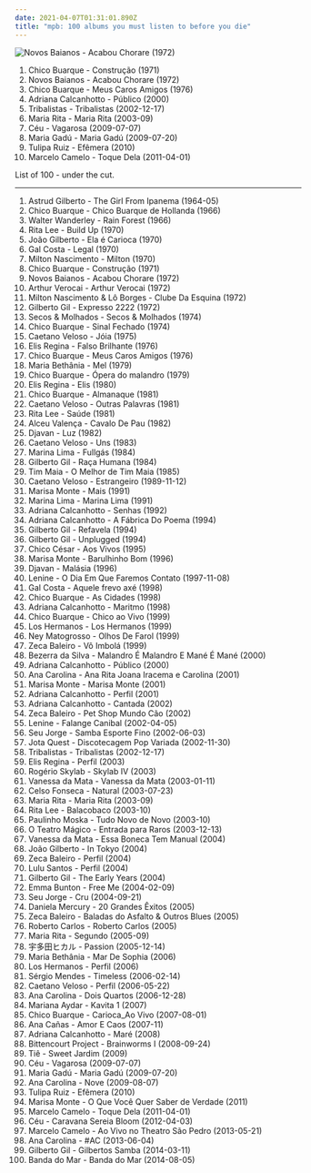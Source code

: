 ```yaml
---
date: 2021-04-07T01:31:01.890Z
title: "mpb: 100 albums you must listen to before you die"
---
```

![Novos Baianos - Acabou Chorare (1972)](https://img.discogs.com/eGShAxNFrBHU-_miaDLX_rmiT3s=/fit-in/600x532/filters:strip_icc():format(jpeg):mode_rgb():quality(90)/discogs-images/R-15821297-1598424308-6441.jpeg.jpg "Novos Baianos - Acabou Chorare (1972)")
<ol class="albums">
<li data-cover="http://coverartarchive.org/release/4ad7a356-d1d8-4367-8b33-dbb31c29517f/25207877428-500.jpg" data-tags="mpb" role="button">Chico Buarque - Construção (1971)</li>
<li data-cover="https://img.discogs.com/eGShAxNFrBHU-_miaDLX_rmiT3s=/fit-in/600x532/filters:strip_icc():format(jpeg):mode_rgb():quality(90)/discogs-images/R-15821297-1598424308-6441.jpeg.jpg" data-tags="mpb, tropicalia, samba" role="button">Novos Baianos - Acabou Chorare (1972)</li>
<li data-cover="https://img.discogs.com/CHGtwynZ4HL4xZlmSyXA_CJ08SE=/fit-in/600x600/filters:strip_icc():format(jpeg):mode_rgb():quality(90)/discogs-images/R-15110277-1586796908-1424.jpeg.jpg" data-tags="mpb" role="button">Chico Buarque - Meus Caros Amigos (1976)</li>
<li data-cover="https://img.discogs.com/ov0m_0zgui0vVmn_eCzY51s4UK4=/fit-in/600x599/filters:strip_icc():format(jpeg):mode_rgb():quality(90)/discogs-images/R-2274795-1467127783-9317.jpeg.jpg" data-tags="mpb, brazilian, adriana calcanhotto" role="button">Adriana Calcanhotto - Público (2000)</li>
<li data-cover="https://img.discogs.com/abefN2OSMN2fFb1zLTUE7KoLhPA=/fit-in/300x300/filters:strip_icc():format(jpeg):mode_rgb():quality(90)/discogs-images/R-694089-1149766791.jpeg.jpg" data-tags="mpb, tribalistas, latin, brasile" role="button">Tribalistas - Tribalistas (2002-12-17)</li>
<li data-cover="http://coverartarchive.org/release/d43cc3b0-ace8-477e-b2f9-6d199d1678a1/13168195225-500.jpg" data-tags="mpb, brazilian, female vocalists, brazil" role="button">Maria Rita - Maria Rita (2003-09)</li>
<li data-cover="http://coverartarchive.org/release/34f60ad7-1d10-4573-8e56-1674ea78310c/24557608344-500.jpg" data-tags="mpb" role="button">Céu - Vagarosa (2009-07-07)</li>
<li data-cover="https://img.discogs.com/ChTjot53NIk0UW_axoOWeJvwD0M=/fit-in/501x500/filters:strip_icc():format(jpeg):mode_rgb():quality(90)/discogs-images/R-2838165-1405526380-4464.jpeg.jpg" data-tags="mpb, chillout, brasil, relaxing" role="button">Maria Gadú - Maria Gadú (2009-07-20)</li>
<li data-cover="https://img.discogs.com/EAzsLOGOKW_O1x-vupZHNf-83aI=/fit-in/600x600/filters:strip_icc():format(jpeg):mode_rgb():quality(90)/discogs-images/R-15267609-1589057376-9693.jpeg.jpg" data-tags="mpb" role="button">Tulipa Ruiz - Efêmera (2010)</li>
<li data-cover="http://coverartarchive.org/release/90560f27-722c-4c47-b767-06f397fe3e17/7545755054-500.jpg" data-tags="mpb" role="button">Marcelo Camelo - Toque Dela (2011-04-01)</li>
</ol>
List of 100 - under the cut.
<!-- more -->

_________________

<ol class="albums">
<li data-cover="https://img.discogs.com/G2RAj-0ZWpGUJWr2hxVFkB4yVy4=/fit-in/496x453/filters:strip_icc():format(jpeg):mode_rgb():quality(90)/discogs-images/R-5629891-1504081834-9793.png.jpg" data-tags="bossa nova" role="button">
Astrud Gilberto - The Girl From Ipanema (1964-05)
</li>
<li data-cover="http://coverartarchive.org/release/45593f09-be07-4710-8610-4594bb9a876f/3326980994-500.jpg" data-tags="mpb" role="button">
Chico Buarque - Chico Buarque de Hollanda (1966)
</li>
<li data-cover="http://coverartarchive.org/release/68e84ef5-dd48-4db0-8624-98f922a8808a/14739023370-500.jpg" data-tags="mpb" role="button">
Walter Wanderley - Rain Forest (1966)
</li>
<li data-cover="https://img.discogs.com/kxQAJaDXIVEmsXTKhE62rmPbZaQ=/fit-in/600x600/filters:strip_icc():format(jpeg):mode_rgb():quality(90)/discogs-images/R-7943120-1452126999-5757.jpeg.jpg" data-tags="disco, rock, dance, album rock, psychedelic, mpb, california, romance, shows, aleister crowley, christopher lee, blogs, musica, aleyster crowley, argeu california seixas, silvio passos, wilson seixas, california seixas, familia, aleister, raul seixas, cultura, camisa de venus, amidio junior, filmes, anyzio rocha, nova california seixas, mucajai, argeu california, beto juara, don kalifa, caracarai, aleystercrowleype, donkalifa, aleystercrowley, simplesdemais, os putos brothers, aleyster, silva alhandra, krica morena bela, boa vista, roraima, kricamorena, encontro dos famosos, enoque gomes, rodrigo otarola, palco, familia santos, argeu, krica morena, mosca navarro, argeu bernardo de andrade, aleyster crowley bernardo de andrade, marcelo nova e a envergadura moral, mamao com acucar, thebestofaleystercrowley, negocios, banda metamorphosis, california rock clube, eventos, trepidants, destaque, os karetas, bernardo montador de moveis em recife, ernandes dantas, o peregrino da musica" role="button">
Rita Lee - Build Up (1970)
</li>
<li data-cover="https://img.discogs.com/NN8JvrDzJTFI2Y6xtQY-Kp_JnRA=/fit-in/300x296/filters:strip_icc():format(jpeg):mode_rgb():quality(90)/discogs-images/R-16469679-1607937745-9087.jpeg.jpg" data-tags="bossa nova" role="button">
João Gilberto - Ela é Carioca (1970)
</li>
<li data-cover="https://img.discogs.com/ZM-3Z78Eyk0OEVmyY4wMInKDghA=/fit-in/302x299/filters:strip_icc():format(jpeg):mode_rgb():quality(90)/discogs-images/R-1254915-1340974587-7644.jpeg.jpg" data-tags="mpb" role="button">
Gal Costa - Legal (1970)
</li>
<li data-cover="https://via.placeholder.com/450" data-tags="mpb, milton nascimento" role="button">
Milton Nascimento - Milton (1970)
</li>
<li data-cover="http://coverartarchive.org/release/4ad7a356-d1d8-4367-8b33-dbb31c29517f/25207877428-500.jpg" data-tags="mpb" role="button">
Chico Buarque - Construção (1971)
</li>
<li data-cover="https://img.discogs.com/eGShAxNFrBHU-_miaDLX_rmiT3s=/fit-in/600x532/filters:strip_icc():format(jpeg):mode_rgb():quality(90)/discogs-images/R-15821297-1598424308-6441.jpeg.jpg" data-tags="mpb, tropicalia, samba" role="button">
Novos Baianos - Acabou Chorare (1972)
</li>
<li data-cover="http://coverartarchive.org/release/3c6cf2e5-6382-4574-b172-b2d63c7894df/6506238138-500.jpg" data-tags="latin, mpb, brazilian, international, my 1972 experiment, my favorite things, brazilian traditions" role="button">
Arthur Verocai - Arthur Verocai (1972)
</li>
<li data-cover="http://coverartarchive.org/release/53c31a17-289a-4544-a3f9-5c53e06f3e05/11382963942-500.jpg" data-tags="70s, mpb" role="button">
Milton Nascimento & Lô Borges - Clube Da Esquina (1972)
</li>
<li data-cover="https://img.discogs.com/UFJty1cIMM0JLugFV-441k9Gm8E=/fit-in/600x600/filters:strip_icc():format(jpeg):mode_rgb():quality(90)/discogs-images/R-2876549-1423403877-6278.jpeg.jpg" data-tags="mpb" role="button">
Gilberto Gil - Expresso 2222 (1972)
</li>
<li data-cover="http://coverartarchive.org/release/fbc1d4ed-8bbf-4d3b-889c-1bfaf6bcf14b/4822809513-500.jpg" data-tags="mpb" role="button">
Secos & Molhados - Secos & Molhados (1974)
</li>
<li data-cover="https://via.placeholder.com/450" data-tags="mpb" role="button">
Chico Buarque - Sinal Fechado (1974)
</li>
<li data-cover="http://coverartarchive.org/release/fd4c980f-9314-4494-8581-6f1b45bc44af/7150240598-500.jpg" data-tags="70s, mpb, brazilian, tropicalia" role="button">
Caetano Veloso - Jóia (1975)
</li>
<li data-cover="https://img.discogs.com/a6VnjhQxePzeSp-RILf25LQzbT8=/fit-in/300x300/filters:strip_icc():format(jpeg):mode_rgb():quality(90)/discogs-images/R-8091783-1454970092-2595.jpeg.jpg" data-tags="rock, mpb, bresil, cds perfeitos, e regina" role="button">
Elis Regina - Falso Brilhante (1976)
</li>
<li data-cover="https://img.discogs.com/CHGtwynZ4HL4xZlmSyXA_CJ08SE=/fit-in/600x600/filters:strip_icc():format(jpeg):mode_rgb():quality(90)/discogs-images/R-15110277-1586796908-1424.jpeg.jpg" data-tags="mpb" role="button">
Chico Buarque - Meus Caros Amigos (1976)
</li>
<li data-cover="http://coverartarchive.org/release/860e6e8e-ccc0-4871-9e5a-48306397b3ed/6853136007-500.jpg" data-tags="bossa nova, brasil, mpb, samba, vocalistas femeninas, brasileirinhos, bom sambinha, m bethania" role="button">
Maria Bethânia - Mel (1979)
</li>
<li data-cover="https://via.placeholder.com/450" data-tags="mpb" role="button">
Chico Buarque - Ópera do malandro (1979)
</li>
<li data-cover="https://img.discogs.com/0WnKIoaJArEZ_d4WDap_SebLSwU=/fit-in/600x604/filters:strip_icc():format(jpeg):mode_rgb():quality(90)/discogs-images/R-14396348-1573689705-5722.jpeg.jpg" data-tags="mpb, brazilian, valley of the bees radio, e regina" role="button">
Elis Regina - Elis (1980)
</li>
<li data-cover="https://img.discogs.com/XFsD-AWwfezS9PN0ah5prGQGH0o=/fit-in/600x602/filters:strip_icc():format(jpeg):mode_rgb():quality(90)/discogs-images/R-4488446-1428311512-9182.jpeg.jpg" data-tags="mpb" role="button">
Chico Buarque - Almanaque (1981)
</li>
<li data-cover="https://via.placeholder.com/450" data-tags="mpb, caetano, brazilian" role="button">
Caetano Veloso - Outras Palavras (1981)
</li>
<li data-cover="https://img.discogs.com/cQIdU6nFh-DNPeQSev1FCZH_POg=/fit-in/600x525/filters:strip_icc():format(jpeg):mode_rgb():quality(90)/discogs-images/R-17495005-1613766735-3130.jpeg.jpg" data-tags="pop, pop rock, new wave, mpb" role="button">
Rita Lee - Saúde (1981)
</li>
<li data-cover="http://coverartarchive.org/release/1837fd6c-1b14-4307-aef3-339dcbfdc24f/6795217885-500.jpg" data-tags="mpb, brazilian, mpb - 1980" role="button">
Alceu Valença - Cavalo De Pau (1982)
</li>
<li data-cover="http://coverartarchive.org/release/acb32976-869f-374b-9985-1962678a3bc0/3446888597-500.jpg" data-tags="mpb, brazilian" role="button">
Djavan - Luz (1982)
</li>
<li data-cover="https://img.discogs.com/5q-AJwbjowfVO1edu-UVyLiVTgw=/fit-in/600x602/filters:strip_icc():format(jpeg):mode_rgb():quality(90)/discogs-images/R-8092529-1455393402-8427.jpeg.jpg" data-tags="mpb, caetano" role="button">
Caetano Veloso - Uns (1983)
</li>
<li data-cover="http://coverartarchive.org/release/159f1322-9b75-42e8-aaf4-8ff59dd7aa8b/8848041710-500.jpg" data-tags="pop rock, new wave, brasil, mpb, brazilian, sophisti-pop" role="button">
Marina Lima - Fullgás (1984)
</li>
<li data-cover="http://coverartarchive.org/release/c2e25a52-52b7-4972-8f81-c9894aa218c4/3076757481-500.jpg" data-tags="reggae, brasil, mpb, california, tropicalia, aleister crowley, brazilian reggae, christopher lee, aleyster crowley, argeu california seixas, silvio passos, wilson seixas, california seixas, aleister, raul seixas, amidio junior, anyzio rocha, nova california seixas, mucajai, argeu california, beto juara, don kalifa, caracarai, donkalifa, aleystercrowley, simplesdemais, os putos brothers, aleyster, silva alhandra, krica morena bela, boa vista, roraima, kricamorena, familia santos, argeu, krica morena, mosca navarro, aleyster crowley bernardo de andrade, g gil" role="button">
Gilberto Gil - Raça Humana (1984)
</li>
<li data-cover="http://coverartarchive.org/release/25f58f18-c40d-469a-b3b3-3b5cc926e33e/6532278942-500.jpg" data-tags="mpb" role="button">
Tim Maia - O Melhor de Tim Maia (1985)
</li>
<li data-cover="https://img.discogs.com/iIYTG4YKHvDusIioexyeUkugzHM=/fit-in/476x462/filters:strip_icc():format(jpeg):mode_rgb():quality(90)/discogs-images/R-1582600-1339383634-2237.jpeg.jpg" data-tags="80s, mpb, brazilian" role="button">
Caetano Veloso - Estrangeiro (1989-11-12)
</li>
<li data-cover="https://img.discogs.com/e6Rfd_bpPgWObRW0HDaKm1oTEJ8=/fit-in/600x600/filters:strip_icc():format(jpeg):mode_rgb():quality(90)/discogs-images/R-490365-1269884525.jpeg.jpg" data-tags="mpb" role="button">
Marisa Monte - Mais (1991)
</li>
<li data-cover="https://img.discogs.com/Ev-tQaBGcXnCppvRSeSi_N4i1jw=/fit-in/400x400/filters:strip_icc():format(jpeg):mode_rgb():quality(90)/discogs-images/R-3145235-1317846125.jpeg.jpg" data-tags="pop, mpb, rnb, brazilian, sophisti-pop" role="button">
Marina Lima - Marina Lima (1991)
</li>
<li data-cover="https://img.discogs.com/LD1fqi2GP-k_SNRCkGWxNuawpqo=/fit-in/600x337/filters:strip_icc():format(jpeg):mode_rgb():quality(90)/discogs-images/R-9650757-1484222465-3586.jpeg.jpg" data-tags="mpb" role="button">
Adriana Calcanhotto - Senhas (1992)
</li>
<li data-cover="http://coverartarchive.org/release/e1565955-0379-4500-a8b1-b66f14989516/6270023704-500.jpg" data-tags="mpb" role="button">
Adriana Calcanhotto - A Fábrica Do Poema (1994)
</li>
<li data-cover="http://coverartarchive.org/release/dac4e8a5-138f-4f61-9526-b167579b89ed/4268640943-500.jpg" data-tags="reggae, bossa, brasil, mpb, california, aleister crowley, christopher lee, samba-reggae, aleyster crowley, bresil, argeu california seixas, silvio passos, wilson seixas, california seixas, aleister, raul seixas, afoxe, amidio junior, anyzio rocha, nova california seixas, mucajai, argeu california, beto juara, don kalifa, caracarai, donkalifa, aleystercrowley, simplesdemais, os putos brothers, aleyster, silva alhandra, krica morena bela, boa vista, roraima, kricamorena, familia santos, argeu, krica morena, mosca navarro, aleyster crowley bernardo de andrade, g gil" role="button">
Gilberto Gil - Refavela (1994)
</li>
<li data-cover="http://coverartarchive.org/release/0ae7eb40-7dad-4969-abb5-b188c740fff3/4215015406-500.jpg" data-tags="90s, poetry, oldies, mpb, brazilian, samba, live, brasileirinhos, g gil" role="button">
Gilberto Gil - Unplugged (1994)
</li>
<li data-cover="http://coverartarchive.org/release/ff45df97-bad0-46af-ab36-ab929c12f637/23800902484-500.jpg" data-tags="mpb, brazilian" role="button">
Chico César - Aos Vivos (1995)
</li>
<li data-cover="http://coverartarchive.org/release/91101fd2-68d9-4fa6-a631-24f5f951c84e/2174950233-500.jpg" data-tags="mpb" role="button">
Marisa Monte - Barulhinho Bom (1996)
</li>
<li data-cover="http://coverartarchive.org/release/1fe19b4c-69a8-4369-827c-4d47dda8ccd3/15950037797-500.jpg" data-tags="90s, mpb, brazilian" role="button">
Djavan - Malásia (1996)
</li>
<li data-cover="http://coverartarchive.org/release/e337e235-9289-44b7-97f4-dde396be4b62/19959387043-500.jpg" data-tags="mpb" role="button">
Lenine - O Dia Em Que Faremos Contato (1997-11-08)
</li>
<li data-cover="http://coverartarchive.org/release/534e1d8e-0241-477b-a17d-8307b97a0104/11872288766-500.jpg" data-tags="mpb" role="button">
Gal Costa - Aquele frevo axé (1998)
</li>
<li data-cover="http://coverartarchive.org/release/8ec19bba-6f9e-4146-8dec-ed9393002456/26932073051-500.jpg" data-tags="mpb, chico buarque" role="button">
Chico Buarque - As Cidades (1998)
</li>
<li data-cover="http://coverartarchive.org/release/65886478-5457-4a6d-9900-cc44a32e8975/25736749404-500.jpg" data-tags="mpb" role="button">
Adriana Calcanhotto - Maritmo (1998)
</li>
<li data-cover="http://coverartarchive.org/release/a1838744-e230-484c-bb2c-a2768cdbd65b/17717867673-500.jpg" data-tags="brasil, mpb, samba" role="button">
Chico Buarque - Chico ao Vivo (1999)
</li>
<li data-cover="http://coverartarchive.org/release/d325a894-2df2-4ed9-9230-dfdf0c54ae24/11450087455-500.jpg" data-tags="rock" role="button">
Los Hermanos - Los Hermanos (1999)
</li>
<li data-cover="https://via.placeholder.com/450" data-tags="mpb, ney, brasilera" role="button">
Ney Matogrosso - Olhos De Farol (1999)
</li>
<li data-cover="https://via.placeholder.com/450" data-tags="mpb" role="button">
Zeca Baleiro - Vô Imbolá (1999)
</li>
<li data-cover="https://img.discogs.com/Hz245dsHgjXo3LUuy_K8FhnrhBo=/fit-in/167x303/filters:strip_icc():format(jpeg):mode_rgb():quality(90)/discogs-images/R-4201767-1358396054-5299.jpeg.jpg" data-tags="samba" role="button">
Bezerra da Silva - Malandro É Malandro E Mané É Mané (2000)
</li>
<li data-cover="https://img.discogs.com/ov0m_0zgui0vVmn_eCzY51s4UK4=/fit-in/600x599/filters:strip_icc():format(jpeg):mode_rgb():quality(90)/discogs-images/R-2274795-1467127783-9317.jpeg.jpg" data-tags="mpb, brazilian, adriana calcanhotto" role="button">
Adriana Calcanhotto - Público (2000)
</li>
<li data-cover="https://img.discogs.com/7atmCqeGqiTE5PHW7DsvkET26DE=/fit-in/597x584/filters:strip_icc():format(jpeg):mode_rgb():quality(90)/discogs-images/R-15246625-1589055130-2783.jpeg.jpg" data-tags="mpb" role="button">
Ana Carolina - Ana Rita Joana Iracema e Carolina (2001)
</li>
<li data-cover="http://coverartarchive.org/release/7e01f526-d786-4d03-87c8-1677f2807fb5/7015225648-500.jpg" data-tags="mpb" role="button">
Marisa Monte - Marisa Monte (2001)
</li>
<li data-cover="https://via.placeholder.com/450" data-tags="mpb" role="button">
Adriana Calcanhotto - Perfil (2001)
</li>
<li data-cover="https://img.discogs.com/oszqh5DxeCRhD-sReYxig-Jh7_c=/fit-in/580x580/filters:strip_icc():format(jpeg):mode_rgb():quality(90)/discogs-images/R-3758543-1343254536-9102.jpeg.jpg" data-tags="mpb" role="button">
Adriana Calcanhotto - Cantada (2002)
</li>
<li data-cover="http://coverartarchive.org/release/fa39c1c8-4879-4a76-99d3-de31c36bc212/2901966078-500.jpg" data-tags="alternative, 90s, mpb, brazilian, great songs, minhas musicas, mpb - 2000" role="button">
Zeca Baleiro - Pet Shop Mundo Cão (2002)
</li>
<li data-cover="https://via.placeholder.com/450" data-tags="mpb" role="button">
Lenine - Falange Canibal (2002-04-05)
</li>
<li data-cover="http://coverartarchive.org/release/dff80431-3daa-4b04-84ea-ab1f2a46bb8b/5706500249-500.jpg" data-tags="mpb" role="button">
Seu Jorge - Samba Esporte Fino (2002-06-03)
</li>
<li data-cover="https://via.placeholder.com/450" data-tags="pop rock, mpb, brazilian, brazilian rock" role="button">
Jota Quest - Discotecagem Pop Variada (2002-11-30)
</li>
<li data-cover="https://img.discogs.com/abefN2OSMN2fFb1zLTUE7KoLhPA=/fit-in/300x300/filters:strip_icc():format(jpeg):mode_rgb():quality(90)/discogs-images/R-694089-1149766791.jpeg.jpg" data-tags="mpb, tribalistas, latin, brasile" role="button">
Tribalistas - Tribalistas (2002-12-17)
</li>
<li data-cover="http://coverartarchive.org/release/b768b342-2dc5-4187-aa2f-855dde5542f2/13148169632-500.jpg" data-tags="mpb, elis" role="button">
Elis Regina - Perfil (2003)
</li>
<li data-cover="https://img.discogs.com/JyxLGaaEROvFebUWXJuJk1x_QPw=/fit-in/600x600/filters:strip_icc():format(jpeg):mode_rgb():quality(90)/discogs-images/R-3004340-1486666948-8043.jpeg.jpg" data-tags="rock, alternative, experimental, brazil, brasil, mpb, brazilian, samba, z3po like this" role="button">
Rogério Skylab - Skylab IV (2003)
</li>
<li data-cover="http://coverartarchive.org/release/283e6068-9e3d-4dd6-823b-5b481f437298/18305534650-500.jpg" data-tags="mpb, vanessa da mata" role="button">
Vanessa da Mata - Vanessa da Mata (2003-01-11)
</li>
<li data-cover="https://via.placeholder.com/450" data-tags="bossa nova" role="button">
Celso Fonseca - Natural (2003-07-23)
</li>
<li data-cover="http://coverartarchive.org/release/d43cc3b0-ace8-477e-b2f9-6d199d1678a1/13168195225-500.jpg" data-tags="mpb, brazilian, female vocalists, brazil" role="button">
Maria Rita - Maria Rita (2003-09)
</li>
<li data-cover="http://coverartarchive.org/release/144b9dac-5c5c-4be2-bf97-190ff7249dc2/15740178702-500.jpg" data-tags="rock, mpb" role="button">
Rita Lee - Balacobaco (2003-10)
</li>
<li data-cover="http://coverartarchive.org/release/75ed9d7d-edae-42e2-9f21-dcf064975a21/6092008957-500.jpg" data-tags="mpb, brazil" role="button">
Paulinho Moska - Tudo Novo de Novo (2003-10)
</li>
<li data-cover="http://coverartarchive.org/release/a353dbf8-4710-43f4-a3d8-a8a834cc1f13/8611094676-500.jpg" data-tags="mpb, ouvir com calma" role="button">
O Teatro Mágico - Entrada para Raros (2003-12-13)
</li>
<li data-cover="http://coverartarchive.org/release/083d4017-2d73-4c18-bcbb-16f92ff1b7a8/10457783425-500.jpg" data-tags="mpb, brazilian" role="button">
Vanessa da Mata - Essa Boneca Tem Manual (2004)
</li>
<li data-cover="https://via.placeholder.com/450" data-tags="bossa nova, mpb, samba, latin grammy nominated, bresil, vocalistas masculinos, brasileirinhos, bom sambinha, j gilberto" role="button">
João Gilberto - In Tokyo (2004)
</li>
<li data-cover="https://img.discogs.com/t5lyK37ZPFL3qVFjiB-TiZAhZCc=/fit-in/600x531/filters:strip_icc():format(jpeg):mode_rgb():quality(90)/discogs-images/R-1919235-1385217604-6767.jpeg.jpg" data-tags="mpb" role="button">
Zeca Baleiro - Perfil (2004)
</li>
<li data-cover="https://img.discogs.com/tiH3hG--8o0Go4P8KSCXO4ISuaw=/fit-in/600x598/filters:strip_icc():format(jpeg):mode_rgb():quality(90)/discogs-images/R-2110946-1450826515-1054.jpeg.jpg" data-tags="pop, brasil, mpb, simple plan, jammil, international dance party, perfil" role="button">
Lulu Santos - Perfil (2004)
</li>
<li data-cover="https://img.discogs.com/V5ZiLzwxbVo7shD2xUEyKh-RmSs=/fit-in/600x597/filters:strip_icc():format(jpeg):mode_rgb():quality(90)/discogs-images/R-4017209-1567626262-6738.png.jpg" data-tags="bossa nova, mpb" role="button">
Gilberto Gil - The Early Years (2004)
</li>
<li data-cover="https://img.discogs.com/g3bJ7oDTSZGYQnZLRLvW_MeSJE8=/fit-in/600x911/filters:strip_icc():format(jpeg):mode_rgb():quality(90)/discogs-images/R-11495616-1582498420-4336.jpeg.jpg" data-tags="pop" role="button">
Emma Bunton - Free Me (2004-02-09)
</li>
<li data-cover="https://img.discogs.com/1dnT6jvnymc_YB5V_EbI6sFtOm0=/fit-in/400x402/filters:strip_icc():format(jpeg):mode_rgb():quality(90)/discogs-images/R-1387733-1215318399.jpeg.jpg" data-tags="mpb" role="button">
Seu Jorge - Cru (2004-09-21)
</li>
<li data-cover="http://coverartarchive.org/release/d60ad7de-6950-47dc-98b8-78112be9b337/2174948557-500.jpg" data-tags="pop, female vocalists, singer-songwriter, dance, brasil, mpb, afrobeat, brazilian, world music, samba reggae, black music, brasilera, minhas musicas, eletrosamba" role="button">
Daniela Mercury - 20 Grandes Êxitos (2005)
</li>
<li data-cover="https://img.discogs.com/h2aVyJcc6tJglwRyEoAjSU3TYKA=/fit-in/600x596/filters:strip_icc():format(jpeg):mode_rgb():quality(90)/discogs-images/R-10863783-1505573103-5504.jpeg.jpg" data-tags="mpb" role="button">
Zeca Baleiro - Baladas do Asfalto & Outros Blues (2005)
</li>
<li data-cover="https://via.placeholder.com/450" data-tags="brazil, mpb, brazilian, latin grammy nominated, jovem guarda, grammy nominated" role="button">
Roberto Carlos - Roberto Carlos (2005)
</li>
<li data-cover="http://coverartarchive.org/release/d82bc23c-8989-4546-8de8-2ca8e178e585/5163270567-500.jpg" data-tags="mpb" role="button">
Maria Rita - Segundo (2005-09)
</li>
<li data-cover="https://via.placeholder.com/450" data-tags="soundtrack, pop, rock, japanese, female vocalists, mpb, game, anime, j-rock, video game music, j-pop, utada hikaru, kingdom hearts" role="button">
宇多田ヒカル - Passion (2005-12-14)
</li>
<li data-cover="https://img.discogs.com/JAQK1ZOQh9hVjEh-Ei5erFmZoNM=/fit-in/600x595/filters:strip_icc():format(jpeg):mode_rgb():quality(90)/discogs-images/R-3635360-1521784378-3749.jpeg.jpg" data-tags="mpb, maria bethania" role="button">
Maria Bethânia - Mar De Sophia (2006)
</li>
<li data-cover="http://coverartarchive.org/release/869e8f00-97a6-4c5e-9ac3-f11fa3ffa7f7/1435362130-500.jpg" data-tags="mpb" role="button">
Los Hermanos - Perfil (2006)
</li>
<li data-cover="https://img.discogs.com/vn8Ek9gGQNV-2t14KbgH9s7wODA=/fit-in/600x495/filters:strip_icc():format(jpeg):mode_rgb():quality(90)/discogs-images/R-8848710-1589824943-5459.jpeg.jpg" data-tags="hip hop, pop, bossa nova, mpb, brazilian, samba, latin grammy nominated, teenage years" role="button">
Sérgio Mendes - Timeless (2006-02-14)
</li>
<li data-cover="https://img.discogs.com/rLDvFjkxma6sdT_aYs_l3lnXnQ8=/fit-in/600x594/filters:strip_icc():format(jpeg):mode_rgb():quality(90)/discogs-images/R-9798911-1486491138-1077.jpeg.jpg" data-tags="pop, 80s, singer-songwriter, acoustic, brasil, mpb, brazilian, male vocalists, romantica, acustico, caetano veloso, violao" role="button">
Caetano Veloso - Perfil (2006-05-22)
</li>
<li data-cover="https://img.discogs.com/fsbjJqEs8NG0exATrywu9Cq5am4=/fit-in/400x400/filters:strip_icc():format(jpeg):mode_rgb():quality(90)/discogs-images/R-2074694-1262539177.jpeg.jpg" data-tags="mpb" role="button">
Ana Carolina - Dois Quartos (2006-12-28)
</li>
<li data-cover="https://img.discogs.com/8d8f8f69c0b35de09d8b8b063a3d2cd54dd9e234/images/spacer.gif" data-tags="mpb" role="button">
Mariana Aydar - Kavita 1 (2007)
</li>
<li data-cover="http://coverartarchive.org/release/6c60a44c-6235-4aa9-82a2-bf77f238a3e2/7473339479-500.jpg" data-tags="mpb" role="button">
Chico Buarque - Carioca_Ao Vivo (2007-08-01)
</li>
<li data-cover="https://via.placeholder.com/450" data-tags="mpb" role="button">
Ana Cañas - Amor E Caos (2007-11)
</li>
<li data-cover="https://img.discogs.com/GFbZoFHfIozRBusBW7FaZsmCCxc=/fit-in/600x593/filters:strip_icc():format(jpeg):mode_rgb():quality(90)/discogs-images/R-2891446-1530706395-3987.jpeg.jpg" data-tags="mpb" role="button">
Adriana Calcanhotto - Maré (2008)
</li>
<li data-cover="http://coverartarchive.org/release/0fd964e3-08aa-4d89-a517-32b07213110c/4216183756-500.jpg" data-tags="heavy metal, metal, rock, hard rock, power, latin, guitar, brazil, progressive, brasil, mpb, brazilian, guitar virtuoso, power metal, angra" role="button">
Bittencourt Project - Brainworms I (2008-09-24)
</li>
<li data-cover="http://coverartarchive.org/release/649130a0-acd1-4640-8c26-eb4bc0b8ae69/14266191158-500.jpg" data-tags="mpb, mpb - 2000" role="button">
Tiê - Sweet Jardim (2009)
</li>
<li data-cover="http://coverartarchive.org/release/34f60ad7-1d10-4573-8e56-1674ea78310c/24557608344-500.jpg" data-tags="mpb" role="button">
Céu - Vagarosa (2009-07-07)
</li>
<li data-cover="https://img.discogs.com/ChTjot53NIk0UW_axoOWeJvwD0M=/fit-in/501x500/filters:strip_icc():format(jpeg):mode_rgb():quality(90)/discogs-images/R-2838165-1405526380-4464.jpeg.jpg" data-tags="mpb, chillout, brasil, relaxing" role="button">
Maria Gadú - Maria Gadú (2009-07-20)
</li>
<li data-cover="https://img.discogs.com/jlx6Bk42gaRBHDH3hlh5x3ZgtZI=/fit-in/400x363/filters:strip_icc():format(jpeg):mode_rgb():quality(90)/discogs-images/R-2073275-1262460218.jpeg.jpg" data-tags="pop, mpb" role="button">
Ana Carolina - Nove (2009-08-07)
</li>
<li data-cover="https://img.discogs.com/EAzsLOGOKW_O1x-vupZHNf-83aI=/fit-in/600x600/filters:strip_icc():format(jpeg):mode_rgb():quality(90)/discogs-images/R-15267609-1589057376-9693.jpeg.jpg" data-tags="mpb" role="button">
Tulipa Ruiz - Efêmera (2010)
</li>
<li data-cover="http://coverartarchive.org/release/320b5cdb-9e0c-4efb-ba38-aa04e67c7ed0/4753446956-500.jpg" data-tags="mpb" role="button">
Marisa Monte - O Que Você Quer Saber de Verdade (2011)
</li>
<li data-cover="http://coverartarchive.org/release/90560f27-722c-4c47-b767-06f397fe3e17/7545755054-500.jpg" data-tags="mpb" role="button">
Marcelo Camelo - Toque Dela (2011-04-01)
</li>
<li data-cover="https://img.discogs.com/Y_ExyCKTuYVEPRjd0mbmIWXzR9k=/fit-in/500x500/filters:strip_icc():format(jpeg):mode_rgb():quality(90)/discogs-images/R-3508291-1333223351.jpeg.jpg" data-tags="pop, mpb, samba, world music, discos 2012" role="button">
Céu - Caravana Sereia Bloom (2012-04-03)
</li>
<li data-cover="http://coverartarchive.org/release/989153c0-eff2-4d9a-9386-55edd1961def/7545665377-500.jpg" data-tags="acoustic, mpb, brazilian" role="button">
Marcelo Camelo - Ao Vivo no Theatro São Pedro (2013-05-21)
</li>
<li data-cover="https://img.discogs.com/bvkCosa41KEjdSzZVJ-iORLfHHA=/fit-in/600x535/filters:strip_icc():format(jpeg):mode_rgb():quality(90)/discogs-images/R-4952445-1380405814-2043.jpeg.jpg" data-tags="mpb, alternative, singer-songwriter, brazilian" role="button">
Ana Carolina - #AC (2013-06-04)
</li>
<li data-cover="https://img.discogs.com/PTdClJH13tztM0R7R_b31OWUzoE=/fit-in/600x543/filters:strip_icc():format(jpeg):mode_rgb():quality(90)/discogs-images/R-6069126-1410262661-7364.jpeg.jpg" data-tags="bossa nova, mpb" role="button">
Gilberto Gil - Gilbertos Samba (2014-03-11)
</li>
<li data-cover="http://coverartarchive.org/release/77fd947a-cbda-4d09-93b4-6753ab5e7a3c/8201873863-500.jpg" data-tags="indie, folk, mallu magalhaes" role="button">
Banda do Mar - Banda do Mar (2014-08-05)
</li>
</ol>